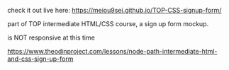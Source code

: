 check it out live here: https://meiou9sei.github.io/TOP-CSS-signup-form/

part of TOP intermediate HTML/CSS course, a sign up form mockup.

is NOT responsive at this time

https://www.theodinproject.com/lessons/node-path-intermediate-html-and-css-sign-up-form
